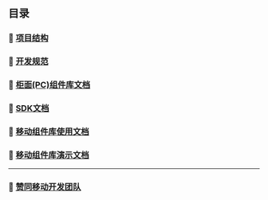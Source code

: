 ## 目录

### 📔 [项目结构](https://github.com/AFEXTeam/AFEXTeam.github.io/blob/master/rules-docs/proj-struct.md)

### 📝 [开发规范](https://github.com/AFEXTeam/AFEXTeam.github.io/blob/master/rules-docs/dev-rule.md)

### 🔧 [柜面(PC)组件库文档](https://afexteam.github.io/aui-web-docs/)

### 📁 [SDK文档](https://afexteam.github.io/sdk-docs/index.html)

###  📲 [移动组件库使用文档](https://afexteam.github.io/aui-m-docs/)

###  📱 [移动组件库演示文档](https://afexteam.github.io/aui-m-demo/)

***

### 👥 [赞同移动开发团队](https://amapteam.github.io/)
